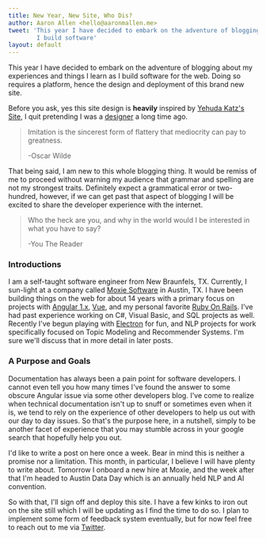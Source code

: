 ```yaml
---
title: New Year, New Site, Who Dis?
author: Aaron Allen <hello@aaronmallen.me>
tweet: 'This year I have decided to embark on the adventure of blogging about my experiences and things I learn as
        I build software'
layout: default
---
```


This year I have decided to embark on the adventure of blogging about my experiences and things I learn as I build
software for the web.  Doing so requires a platform, hence the design and deployment of this brand new site.

Before you ask, yes this site design is __heavily__ inspired by [Yehuda Katz's Site](http://yehudakatz.com/), I quit
pretending I was a [designer](http://www.dribbble.com/aaronmallen) a long time ago.

> Imitation is the sincerest form of flattery that mediocrity can pay to greatness.
>
> -Oscar Wilde

That being said, I am new to this whole blogging thing.  It would be remiss of me to proceed without warning my audience
that grammar and spelling are not my strongest traits. Definitely expect a grammatical error or two-hundred,
however, if we can get past that aspect of blogging I will be excited to share the developer experience with the
internet.

> Who the heck are you, and why in the world would I be interested in what you have to say?
>
> -You The Reader

### Introductions

I am a self-taught software engineer from New Braunfels, TX. Currently, I sun-light at a company called
[Moxie Software](http://www.gomoxie.com) in Austin, TX.  I have been building things on the web for about 14 years
with a primary focus on projects with [Angular 1.x](https://angularjs.org/), [Vue](https://vuejs.org/), and my personal
favorite [Ruby On Rails](http://rubyonrails.org/).  I've had past experience working on C#, Visual Basic, and SQL
projects as well.  Recently I've begun playing with [Electron](https://electronjs.org/) for fun, and NLP projects for
work specifically focused on Topic Modeling and Recommender Systems.  I'm sure we'll discuss that in more detail in
later posts.

### A Purpose and Goals

Documentation has always been a pain point for software developers. I cannot even tell you how many times I've found the
answer to some obscure Angular issue via some other developers blog.  I've come to realize when technical documentation
isn't up to snuff or sometimes even when it is, we tend to rely on the experience of other developers to help us out
with our day to day issues.  So that's the purpose here, in a nutshell, simply to be another facet of experience that
you may stumble across in your google search that hopefully help you out.

I'd like to write a post on here once a week.  Bear in mind this is neither a promise nor a limitation.  This month, in
particular, I believe I will have plenty to write about.  Tomorrow I onboard a new hire at Moxie, and the week after that
I'm headed to Austin Data Day which is an annually held NLP and AI convention.

So with that, I'll sign off and deploy this site.  I have a few kinks to iron out on the site still which I will be
updating as I find the time to do so.  I plan to implement some form of feedback system eventually, but for now feel
free to reach out to me via [Twitter](https://www.twitter.com/aaronmallen).
